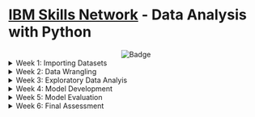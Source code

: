 # <a href="https://www.coursera.org/learn/data-analysis-with-python/">IBM Skills Network</a> - Data Analysis with Python

<center><img src="/_Coursera_Data_Analysis_w_Python.jpg" alt="Badge"></center>

<details>
  <summary>Week 1: Importing Datasets</summary>
    <ul>
      <li>Analyze Python data using a dataset</li>
      <li>Identify three Python libraries and describe their uses</li>
      <li>Read data using Python's Pandas package</li>
      <li>Demonstrate how to import and export data in Python</li>
    </ul>     
 </details>
 <details>
  <summary>Week 2: Data Wrangling</summary>
   <ul>
      <li>Describe how to handle missing values</li>
      <li>Describe data formatting techniques</li>
      <li>Describe data normalization</li>
      <li>Demonstrate the use of binning</li>
      <li>Demonstrate the use of categotical variables</li>
   </ul>
</details>
<details>
  <summary>Week 3: Exploratory Data Analyis</summary>
   <ul>
      <li>Implement descriptive statistics</li>
      <li>Demonstrate the basics of grouping</li>
      <li>Describe data correlation processes</li>
      <li>Describe why and how to apply the Chi-Squared test</li>
   </ul>
</details>
<details>
  <summary>Week 4: Model Development</summary>
    <ul>
      <li>Describe how to process linear regression in Python</li>
      <li>Apply model evaluation using visualization in Python</li>
      <li>Apply polynomial regression techniques to Python</li>
      <li>Evaluate a data model by using visualization</li>
      <li>Describe the use of R-squared and MSE for in-sample evaluation</li>
      <li>Apply prediction and decision making to Python model creation</li>
    </ul>
</details>
<details>
  <summary>Week 5: Model Evaluation</summary>
    <ul>  
      <li>Describe data model refinement techniques</li>
      <li>Explain overfitting, underfitting and model selection</li>
      <li>Apply ridge regression to regularize and reduce the standard errors to avoid overfitting a regression model</li>
      <li>Apply grid search techniques to Python data</li>
    </ul>
</details>
<details>
  <summary>Week 6: Final Assessment</summary>
    <ul>
     <li>Create a Jupyter notebook</li>
     <li>Apply data analysis and modeling techniques to housing price data</li>
    </ul>
</details>
